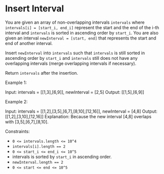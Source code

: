 # Insert Interval

You are given an array of non-overlapping intervals `intervals` where `intervals[i] = [start_i, end_i]` represent the start and the end of the i-th interval and `intervals` is sorted in ascending order by `start_i`. You are also given an interval `newInterval = [start, end]` that represents the start and end of another interval.

Insert `newInterval` into `intervals` such that `intervals` is still sorted in ascending order by `start_i` and `intervals` still does not have any overlapping intervals (merge overlapping intervals if necessary).

Return `intervals` after the insertion.

Example 1:

Input: intervals = [[1,3],[6,9]], newInterval = [2,5]
Output: [[1,5],[6,9]]

Example 2:

Input: intervals = [[1,2],[3,5],[6,7],[8,10],[12,16]], newInterval = [4,8]
Output: [[1,2],[3,10],[12,16]]
Explanation: Because the new interval [4,8] overlaps with [3,5],[6,7],[8,10].

Constraints:

- `0 <= intervals.length <= 10^4`
- `intervals[i].length == 2`
- `0 <= start_i <= end_i <= 10^5`
- intervals is sorted by `start_i` in ascending order.
- `newInterval.length == 2`
- `0 <= start <= end <= 10^5`
